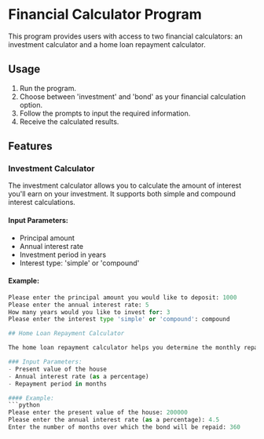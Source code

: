 # Financial Calculator Program

This program provides users with access to two financial calculators: an investment calculator and a home loan repayment calculator.

## Usage

1. Run the program.
2. Choose between 'investment' and 'bond' as your financial calculation option.
3. Follow the prompts to input the required information.
4. Receive the calculated results.

## Features

### Investment Calculator

The investment calculator allows you to calculate the amount of interest you'll earn on your investment. It supports both simple and compound interest calculations.

#### Input Parameters:
- Principal amount
- Annual interest rate
- Investment period in years
- Interest type: 'simple' or 'compound'

#### Example:
```python
Please enter the principal amount you would like to deposit: 1000
Please enter the annual interest rate: 5
How many years would you like to invest for: 3
Please enter the interest type 'simple' or 'compound': compound

## Home Loan Repayment Calculator

The home loan repayment calculator helps you determine the monthly repayment amount for a home loan.

### Input Parameters:
- Present value of the house
- Annual interest rate (as a percentage)
- Repayment period in months

#### Example:
```python
Please enter the present value of the house: 200000
Please enter the annual interest rate (as a percentage): 4.5
Enter the number of months over which the bond will be repaid: 360

